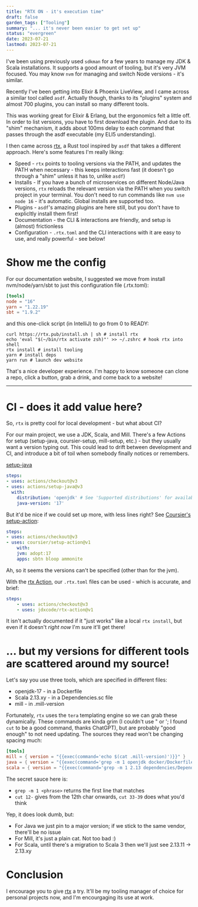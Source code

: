 ```yaml
---
title: "RTX ON - it's execution time"
draft: false
garden_tags: ["Tooling"]
summary: "... it's never been easier to get set up"
status: "evergreen"
date: 2023-07-21
lastmod: 2023-07-21
---
```


I've been using previously used `sdkman` for a few years to manage my JDK & Scala installations. It supports a good amount of tooling, but it's very JVM focused. You may know `nvm` for managing and switch Node versions - it's similar.

Recently I've been getting into Elixir & Phoenix LiveView, and I came across a similar tool called `asdf`. Actually though, thanks to its "plugins" system and almost 700 plugins, you can install so many different tools.

This was working great for Elixir & Erlang, but the ergonomics felt a little off. In order to list versions, you have to first download the plugin. And due to its "shim" mechanism, it adds about 100ms delay to each command that passes through the asdf executable (my ELI5 understanding).

I then came across [rtx](https://github.com/jdxcode/rtx), a Rust tool inspired by `asdf` that takes a different approach. Here's some features I'm really liking:
- Speed - `rtx` points to tooling versions via the PATH, and updates the PATH when necessary - this keeps interactions fast (it doesn't go through a "shim" unless it has to, unlike `asdf`)
- Installs - If you have a bunch of microservices on different Node/Java versions, `rtx` reloads the relevant version via the PATH when you switch project in your terminal. You don't need to run commands like `nvm use node 16` - it's automatic. Global installs are supported too.
- Plugins - `asdf`'s amazing plugins are here still, but you don't have to explicltly install them first!
- Documentation - the CLI & interactions are friendly, and setup is (almost) frictionless
- Configuration - `.rtx.toml` and the CLI interactions with it are easy to use, and really powerful - see below!

# Show me the config

For our documentation website, I suggested we move from install nvm/node/yarn/sbt to just this configuration file (.rtx.toml):

```toml
[tools]
node = "16"
yarn = "1.22.19"
sbt = "1.9.2"
```

and this one-click script (in IntelliJ) to go from 0 to READY:

```shell
curl https://rtx.pub/install.sh | sh # install rtx 
echo 'eval "$(~/bin/rtx activate zsh)"' >> ~/.zshrc # hook rtx into shell
rtx install # install tooling
yarn # install deps 
yarn run # launch dev website
```

That's a nice developer experience. I'm happy to know someone can clone a repo, click a button, grab a drink, and come back to a website!

---

# CI - does it add value here?

So, `rtx` is pretty cool for local development - but what about CI?

For our main project, we use a JDK, Scala, and Mill. 
There's a few Actions for setup (setup-java, coursier-setup, mill-setup, etc.) - but they usually want a version typing out. This could lead to drift between development and CI, and introduce a bit of toil when somebody finally notices or remembers.

[setup-java](https://github.com/actions/setup-java)
```yaml
steps:
- uses: actions/checkout@v3
- uses: actions/setup-java@v3
  with:
    distribution: 'openjdk' # See 'Supported distributions' for available options
    java-version: '17'
```

But it'd be nice if we could set up more, with less lines right? See [Coursier's setup-action](https://github.com/coursier/setup-action):

```yaml
steps:
- uses: actions/checkout@v3
- uses: coursier/setup-action@v1
    with:
    jvm: adopt:17
    apps: sbtn bloop ammonite
```

Ah, so it seems the versions can't be specified (other than for the jvm).

With the [rtx Action](https://github.com/marketplace/actions/rtx-action), our `.rtx.toml` files can be used - which is accurate, and brief:

```yaml
steps:
    - uses: actions/checkout@v3
    - uses: jdxcode/rtx-action@v1
```

It isn't actually documented if it "just works" like a local `rtx install`, but even if it doesn't _right now_ I'm sure it'll get there!

# ... but my versions for different tools are scattered around my source!

Let's say you use three tools, which are specified in different files:

- openjdk-17 - in a Dockerfile
- Scala 2.13.xy - in a Dependencies.sc file
- mill - in .mill-version

Fortunately, `rtx` uses the `tera` templating engine so we can grab these dynamically.
These commands are kinda grim (I couldn't use " or '; I found `cut` to be a good command, thanks ChatGPT), but are probably "good enough" to not need updating. The sources they read won't be changing spacing much:

```toml
[tools]
mill = { version = "{{exec(command='echo $(cat .mill-version)')}}" }
java = { version = "{{exec(command='grep -m 1 openjdk docker/Dockerfile | cut -c 12- | tr : -')}}" }
scala = { version = "{{exec(command='grep -m 1 2.13 dependencies/Dependencies.sc | cut -c 33-39')}}" }
```

The secret sauce here is:
- `grep -m 1 <phrase>` returns the first line that matches
- `cut 12-` gives from the 12th char onwards, `cut 33-39` does what you'd think

Yep, it does look dumb, but:
- For Java we just pin to a major version; if we stick to the same vendor, there'll be no issue
- For Mill, it's just a plain cat. Not too bad :)
- For Scala, until there's a migration to Scala 3 then we'll just see 2.13.11 -> 2.13.xy

# Conclusion

I encourage you to give [rtx](https://github.com/jdxcode/rtx) a try. It'll be my tooling manager of choice for personal projects now, and I'm encourgaging its use at work.